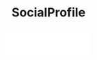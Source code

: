 # <p align="center">SocialProfile</p>

<p align="center">
<img src="./public/assets/Logo.png" alt="SocialProfile" width="200"/>
</p>